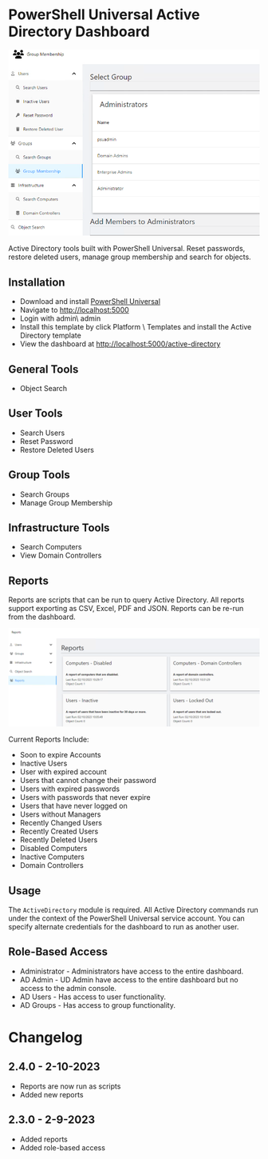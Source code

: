 

# PowerShell Universal Active Directory Dashboard

![](./screenshot.png)

Active Directory tools built with PowerShell Universal. Reset passwords, restore deleted users, manage group membership and search for objects.

## Installation 

- Download and install [PowerShell Universal](https://ironmansoftware.com/powershell-universal/downloads)
- Navigate to [http://localhost:5000](http://localhost:5000)
- Login with admin\ admin 
- Install this template by click Platform \ Templates and install the Active Directory template
- View the dashboard at [http://localhost:5000/active-directory](http://localhost:5000/active-directory)

## General Tools

- Object Search

## User Tools

- Search Users
- Reset Password
- Restore Deleted Users

## Group Tools

- Search Groups
- Manage Group Membership

## Infrastructure Tools

- Search Computers
- View Domain Controllers

## Reports

Reports are scripts that can be run to query Active Directory. All reports support exporting as CSV, Excel, PDF and JSON. Reports can be re-run from the dashboard.

![](./reports-screenshot.png)

Current Reports Include:

- Soon to expire Accounts
- Inactive Users
- User with expired account
- Users that cannot change their password
- Users with expired passwords
- Users with passwords that never expire
- Users that have never logged on
- Users without Managers
- Recently Changed Users
- Recently Created Users 
- Recently Deleted Users 
- Disabled Computers
- Inactive Computers
- Domain Controllers

## Usage

The `ActiveDirectory` module is required. All Active Directory commands run under the context of the PowerShell Universal service account. You can specify alternate credentials for the dashboard to run as another user. 

## Role-Based Access

- Administrator - Administrators have access to the entire dashboard. 
- AD Admin - UD Admin have access to the entire dashboard but no access to the admin console. 
- AD Users - Has access to user functionality.
- AD Groups - Has access to group functionality. 

# Changelog

## 2.4.0 - 2-10-2023

- Reports are now run as scripts
- Added new reports

## 2.3.0 - 2-9-2023

- Added reports
- Added role-based access
